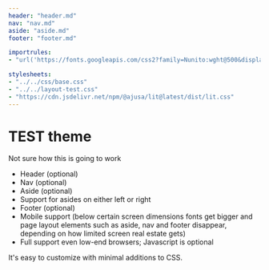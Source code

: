 ```yaml
---
header: "header.md"
nav: "nav.md"
aside: "aside.md"
footer: "footer.md"

importrules:
- "url('https://fonts.googleapis.com/css2?family=Nunito:wght@500&display=swap');"

stylesheets:
- "../../css/base.css"
- "../../layout-test.css"
- "https://cdn.jsdelivr.net/npm/@ajusa/lit@latest/dist/lit.css"
---
```


# TEST theme

Not sure how this is going to work


* Header (optional)
* Nav (optional)
* Aside (optional)
* Support for asides on either left or right
* Footer (optional)
* Mobile support (below certain screen dimensions fonts get bigger
and page layout elements such as aside, nav and footer disappear, 
depending on how limited screen real estate gets)
* Full support even low-end browsers; Javascript is optional

It's easy to customize with minimal additions to CSS.

